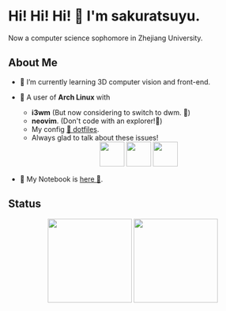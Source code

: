 # Hi! Hi! Hi! 👋 I'm sakuratsuyu.

Now a computer science sophomore in Zhejiang University.

## About Me

- 🌱 I’m currently learning 3D computer vision and front-end.
- 🐧 A user of **Arch Linux** with
	- **i3wm** (But now considering to switch to dwm. 🤟)
	- **neovim**. (Don't code with an explorer!👻)
	- My config [📂 dotfiles](https://github.com/sakuratsuyu/.dotfiles).
	- Always glad to talk about these issues!

	<div align="center">	
		<img style="height: 50px" src="https://avatars.githubusercontent.com/u/4673648?s=200&v=4"/>
		<img style="height: 50px" src="https://avatars.githubusercontent.com/u/7904352?s=200&v=4" />
		<img style="height: 50px" src="https://avatars.githubusercontent.com/u/6471485?s=200&v=4"> 
	</div>

- 🔖 My Notebook is [here 🎒](https://sakuratsuyu.github.io/Note).

## Status

<div align="center">
  <img align="center" style="height: 170px" src="https://github-readme-stats.vercel.app/api?username=sakuratsuyu&show_icons=true&count_private=true&hide_border=true&theme=gruvbox" />

  <img align="center" style="height: 170px" src="https://github-readme-stats.vercel.app/api/top-langs/?username=sakuratsuyu&hide_border=true&layout=compact&theme=gruvbox" />
</div>
